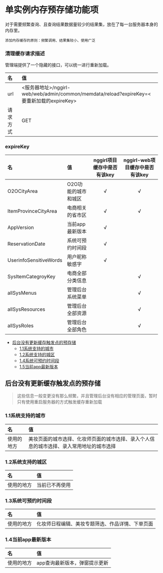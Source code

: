 # 单实例内存预存储功能项

对于需要频繁查询、且查询结果数据量较少的结果集，放在了每一台服务器本身的内存里。

```
添加内存缓存的原则：频繁调用、结果集较小、使用广泛
```

### 清理缓存请求描述

管理端提供了一个隐藏的接口，可以统一进行重新加载。

| 名 | 值 |
| :--- | :--- |
|url|<服务器地址>/nggirl-web/web/admin/common/memdata/reload?expireKey=<要重新加载的expireKey>|
|请求方式|GET|

### expireKey

| 名 | 值 |nggirl项目缓存中是否有该key|nggirl-web项目缓存中是否有该key|
| :--- | :--- | :---: |:---: |
|O2OCityArea|O2O功能的城市和城区|√|√|
|ItemProvinceCityArea|电商相关的省市区|√|√|
|AppVersion|当前app最新版本|√||
|ReservationDate|系统可预约时间段|√||
|UserinfoSensitiveWords|用户昵称敏感字|√||
|SysItemCategroyKey|电商全部分类信息||√|
|allSysMenus|管理后台系统菜单||√|
|allSysResources|管理后台全部资源||√|
|allSysRoles|管理后台全部角色||√|



* [后台没有更新缓存触发点的预存储](#1)
  * [1.1系统支持的城市](#1.1)
  * [1.2系统支持的城区](#1.2)
  * [1.4系统可预约时间段](#1.4)
  * [1.5当前app最新版本](#1.5)



<h2 id="1">后台没有更新缓存触发点的预存储</h2>

>这些信息一般变更没有那么频繁，并且管理后台没有相应的管理页面，暂时只有使用重启服务器的方式触发缓存重新加载

<h3 id="1.1">1.1系统支持的城市</h3>

| 名 | 值 |
| :--- | :--- |
|使用的地方|美妆页面的城市选择、化妆师页面的城市选择、录入个人信息的城市选择、录入常用地址的城市选择|

<h3 id="1.2">1.2系统支持的城区</h3>

| 名 | 值 |
| :--- | :--- |
|使用的地方|当前已不再使用|


<h3 id="1.3">1.3系统可预约时间段</h3>

| 名 | 值 |
| :--- | :--- |
|使用的地方|化妆师日程编辑、美妆专题筛选、作品详情、下单页面|

<h3 id="1.4">1.4当前app最新版本</h3>

| 名 | 值 |
| :--- | :--- |
|使用的地方|app查询最新版本，弹窗提示更新|
